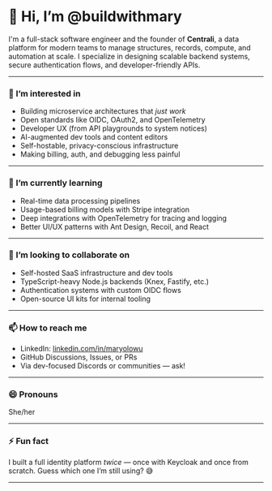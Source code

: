 # 👋 Hi, I’m @buildwithmary

I'm a full-stack software engineer and the founder of **Centrali**, a data platform for modern teams to manage structures, records, compute, and automation at scale. I specialize in designing scalable backend systems, secure authentication flows, and developer-friendly APIs.

---

### 👀 I’m interested in
- Building microservice architectures that *just work*
- Open standards like OIDC, OAuth2, and OpenTelemetry
- Developer UX (from API playgrounds to system notices)
- AI-augmented dev tools and content editors
- Self-hostable, privacy-conscious infrastructure
- Making billing, auth, and debugging less painful

---

### 🌱 I’m currently learning
- Real-time data processing pipelines
- Usage-based billing models with Stripe integration
- Deep integrations with OpenTelemetry for tracing and logging
- Better UI/UX patterns with Ant Design, Recoil, and React

---

### 💞️ I’m looking to collaborate on
- Self-hosted SaaS infrastructure and dev tools
- TypeScript-heavy Node.js backends (Knex, Fastify, etc.)
- Authentication systems with custom OIDC flows
- Open-source UI kits for internal tooling

---

### 📫 How to reach me
- LinkedIn: [linkedin.com/in/maryolowu](https://www.linkedin.com/in/maryolowu)
- GitHub Discussions, Issues, or PRs
- Via dev-focused Discords or communities — ask!

---

### 😄 Pronouns
She/her

---

### ⚡ Fun fact
I built a full identity platform *twice* — once with Keycloak and once from scratch. Guess which one I’m still using? 😅

---

<!---
buildwithmary/buildwithmary is a ✨ special ✨ repository because its `README.md` (this file) appears on your GitHub profile.
You can click the Preview link to take a look at your changes.
--->
